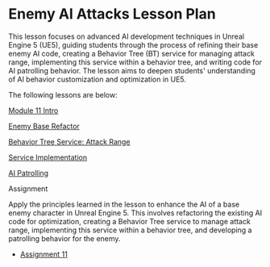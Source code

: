 # Enemy AI Attacks Lesson Plan

<p><span>This lesson focuses on advanced AI development techniques in Unreal Engine 5 (UE5), guiding students through the process of refining their base enemy AI code, creating a Behavior Tree (BT) service for managing attack range, implementing this service within a behavior tree, and writing code for AI patrolling behavior. The lesson aims to deepen students' understanding of AI behavior customization and optimization in UE5.</span></p>
<p><span>The following lessons are below:&nbsp;</span></p>
<p><a title="Module 11 Intro" href="https://vertexschool.instructure.com/courses/463/pages/module-11-intro" data-course-type="wikiPages" data-published="false" data-api-endpoint="https://vertexschool.instructure.com/api/v1/courses/463/pages/module-11-intro" data-api-returntype="Page"><span>Module 11 Intro</span></a></p>
<p><a title="Enemy Base Refactor" href="https://vertexschool.instructure.com/courses/463/pages/enemy-base-refactor" data-course-type="wikiPages" data-published="false" data-api-endpoint="https://vertexschool.instructure.com/api/v1/courses/463/pages/enemy-base-refactor" data-api-returntype="Page"><span>Enemy Base Refactor</span></a></p>
<p><a title="Behavior Tree Service: Attack Range" href="https://vertexschool.instructure.com/courses/463/pages/behavior-tree-service-attack-range" data-course-type="wikiPages" data-published="false" data-api-endpoint="https://vertexschool.instructure.com/api/v1/courses/463/pages/behavior-tree-service-attack-range" data-api-returntype="Page"><span>Behavior Tree Service: Attack Range</span></a></p>
<p><span><a class="ig-title title item_link" title="Service Implementation" href="https://vertexschool.instructure.com/courses/463/modules/items/24481">Service Implementation</a></span></p>
<p><a title="AI Patrolling" href="https://vertexschool.instructure.com/courses/463/pages/ai-patrolling" data-course-type="wikiPages" data-published="false" data-api-endpoint="https://vertexschool.instructure.com/api/v1/courses/463/pages/ai-patrolling" data-api-returntype="Page"><span>AI Patrolling</span></a></p>
<p>Assignment</p>
<p><span>Apply the principles learned in the lesson to enhance the AI of a base enemy character in Unreal Engine 5. This involves refactoring the existing AI code for optimization, creating a Behavior Tree service to manage attack range, implementing this service within a behavior tree, and developing a patrolling behavior for the enemy.</span></p>
<ul>
<li><a title="Assignment 11: Enemy AI Attacks" href="https://vertexschool.instructure.com/courses/463/assignments/3221" data-course-type="assignments" data-published="false" data-api-endpoint="https://vertexschool.instructure.com/api/v1/courses/463/assignments/3221" data-api-returntype="Assignment">Assignment 11</a></li>
</ul>